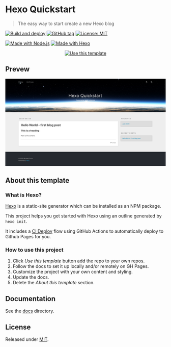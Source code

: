 # Hexo Quickstart
> The easy way to start create a new Hexo blog

[![Build and deploy](https://github.com/MichaelCurrin/hexo-quickstart/workflows/Build%20and%20deploy/badge.svg)](https://github.com/MichaelCurrin/hexo-quickstart/actions)
[![GitHub tag](https://img.shields.io/github/tag/MichaelCurrin/hexo-quickstart)](https://github.com/MichaelCurrin/hexo-quickstart/tags/)
[![License: MIT](https://img.shields.io/badge/License-MIT-blue)](#license)

[![Made with Node.js](https://img.shields.io/badge/Made_with-Node.js-blue?logo=javascript)](https://nodejs.org/)
[![Made with Hexo](https://img.shields.io/badge/Made_with-Hexo-blue?logo=hexo)](https://hexo.io)

<div align="center">

[![Use this template](https://img.shields.io/badge/Use_this_template-green?style=for-the-badge)](https://github.com/MichaelCurrin/hexo-quickstart/generate)

</div>


## Prevew

![sample.png](sample.png)


## About this template

### What is Hexo?

[Hexo](https://hexo.io) is a static-site generator which can be installed as an NPM package. 

This project helps you get started with Hexo using an outline generated by `hexo init`.

It includes a [CI Deploy](/docs/deploy.md#ci-deploy) flow using GitHub Actions to automatically deploy to Github Pages for you.

### How to use this project

1. Click _Use this template_ button add the repo to your own repos.
1. Follow the docs to set it up locally and/or remotely on GH Pages.
1. Customize the project with your own content and styling.
1. Update the docs.
1. Delete the _About this template_ section.


## Documentation

See the [docs](/docs/) directory.


## License

Released under [MIT](/LICENSE).
